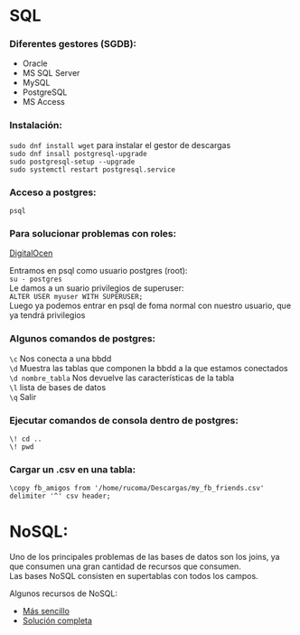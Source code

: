 # SQL

### Diferentes gestores (SGDB):  
* Oracle  
* MS SQL Server  
* MySQL  
* PostgreSQL  
* MS Access  

### Instalación:  
`sudo dnf install wget` para instalar el gestor de descargas  
`sudo dnf insall postgresql-upgrade`  
`sudo postgresql-setup --upgrade`  
`sudo systemctl restart postgresql.service`  

### Acceso a postgres:  
`psql`

### Para solucionar problemas con roles:  
[DigitalOcen](https://www.digitalocean.com/community/tutorials/how-to-use-roles-and-manage-grant-permissions-in-postgresql-on-a-vps--2)

Entramos en psql como usuario postgres (root):  
`su - postgres`  
Le damos a un suario privilegios de superuser:  
`ALTER USER myuser WITH SUPERUSER;`  
Luego ya podemos entrar en psql de foma normal con nuestro usuario, que ya tendrá privilegios

### Algunos comandos de postgres:  
`\c` Nos conecta a una bbdd  
`\d` Muestra las tablas que componen la bbdd a la que estamos conectados  
`\d nombre_tabla` Nos devuelve las características de la tabla  
`\l` lista de bases de datos  
`\q` Salir  

### Ejecutar comandos de consola dentro de postgres:  
`\! cd ..`  
`\! pwd`  

### Cargar un .csv en una tabla:  
`\copy fb_amigos from '/home/rucoma/Descargas/my_fb_friends.csv' delimiter '^' csv header;`  

# NoSQL:  
Uno de los principales problemas de las bases de datos son los joins, ya que consumen una gran cantidad de recursos que consumen.  
Las bases NoSQL consisten en supertablas con todos los campos.  

Algunos recursos de NoSQL:  
* [Más sencillo](https://academy.datastax.com/resources/ds201-foundations-apache-cassandra)  
* [Solución completa](https://academy.datastax.com/resources/ds220-data-modeling)
